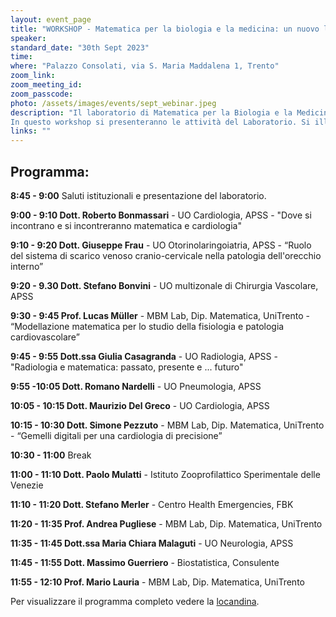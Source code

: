 ```yaml
---
layout: event_page
title: "WORKSHOP - Matematica per la biologia e la medicina: un nuovo laboratorio a UniTrento"
speaker: 
standard_date: "30th Sept 2023"
time: 
where: "Palazzo Consolati, via S. Maria Maddalena 1, Trento"
zoom_link: 
zoom_meeting_id: 
zoom_passcode: 
photo: /assets/images/events/sept_webinar.jpeg
description: "Il laboratorio di Matematica per la Biologia e la Medicina recentemente istituito raccoglie linee di ricerca presenti nel Dipartimento di Matematica da diversi anni. Il suo obiettivo è promuovere le collaborazioni del Dipartimento con clinici, istituti di ricerca e aziende nel settore biomedico.  
In questo workshop si presenteranno le attività del Laboratorio. Si illustreranno le collaborazioni già in atto nella ricerca, nella didattica e nella supervisione di tesi e tirocini, e le tematiche sulle quali si sta lavorando per attivare nuove collaborazioni."
links: ""
---
```


## Programma:

**8:45 - 9:00** Saluti istituzionali e presentazione del laboratorio.

**9:00 - 9:10 Dott. Roberto Bonmassari** - UO Cardiologia, APSS - "Dove si incontrano e si incontreranno matematica e cardiologia"

**9:10 - 9:20 Dott. Giuseppe Frau** - UO Otorinolaringoiatria, APSS - “Ruolo del sistema di scarico venoso cranio-cervicale nella patologia dell'orecchio interno”

**9:20 - 9.30 Dott. Stefano Bonvini** - UO multizonale di Chirurgia Vascolare, APSS

**9:30 - 9:45 Prof. Lucas Müller** - MBM Lab, Dip. Matematica, UniTrento - “Modellazione matematica per lo studio della fisiologia e patologia cardiovascolare”


**9:45 - 9:55 Dott.ssa Giulia Casagranda** - UO Radiologia, APSS - "Radiologia e matematica: passato, presente e ... futuro"

**9:55 -10:05 Dott. Romano Nardelli** - UO Pneumologia, APSS

**10:05 - 10:15 Dott. Maurizio Del Greco** - UO Cardiologia, APSS

**10:15 - 10:30 Dott. Simone Pezzuto** - MBM Lab, Dip. Matematica, UniTrento - “Gemelli digitali per una cardiologia di precisione”

**10:30 - 11:00**  Break

**11:00 - 11:10 Dott. Paolo Mulatti** - Istituto Zooprofilattico Sperimentale delle Venezie

**11:10 - 11:20 Dott. Stefano Merler** -  Centro Health Emergencies, FBK

**11:20 - 11:35 Prof. Andrea Pugliese** - MBM Lab, Dip. Matematica, UniTrento


**11:35 - 11:45 Dott.ssa Maria Chiara Malaguti** - UO Neurologia, APSS

**11:45 - 11:55 Dott. Massimo Guerriero** - Biostatistica, Consulente

**11:55 - 12:10 Prof. Mario Lauria** - MBM Lab, Dip. Matematica, UniTrento

Per visualizzare il programma completo vedere la [locandina][1].

[1]:https://drive.google.com/file/d/1ARFvXVs5D8wRdtAcPJCaa_IIsktXBfyq/view 
